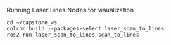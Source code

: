 Running Laser Lines Nodes for visualization

    cd ~/capstone_ws
    colcon build --packages-select laser_scan_to_lines
    ros2 run laser_scan_to_lines scan_to_lines 
